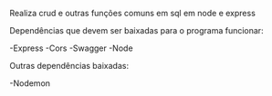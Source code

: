 
Realiza crud e outras funções comuns em sql em node e express

Dependências que devem ser baixadas para o programa funcionar:

-Express 
-Cors 
-Swagger 
-Node

Outras dependências baixadas:

-Nodemon
